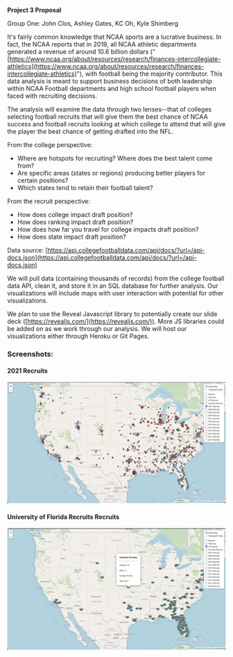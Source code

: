 **Project 3 Proposal**

Group One: John Clos, Ashley Gates, KC Oh, Kyle Shimberg

It&#39;s fairly common knowledge that NCAA sports are a lucrative business. In fact, the NCAA reports that in 2019, all NCAA athletic departments generated a revenue of around 10.6 billion dollars (&quot;[https://www.ncaa.org/about/resources/research/finances-intercollegiate-athletics](https://www.ncaa.org/about/resources/research/finances-intercollegiate-athletics)&quot;), with football being the majority contributor. This data analysis is meant to support business decisions of both leadership within NCAA Football departments and high school football players when faced with recruiting decisions.

The analysis will examine the data through two lenses--that of colleges selecting football recruits that will give them the best chance of NCAA success and football recruits looking at which college to attend that will give the player the best chance of getting drafted into the NFL.

From the college perspective:

- Where are hotspots for recruiting? Where does the best talent come from?
- Are specific areas (states or regions) producing better players for certain positions?
- Which states tend to retain their football talent?

From the recruit perspective:

- How does college impact draft position?
- How does ranking impact draft position?
- How does how far you travel for college impacts draft position?
- How does state impact draft position?

Data source: ​​[https://api.collegefootballdata.com/api/docs/?url=/api-docs.json](https://api.collegefootballdata.com/api/docs/?url=/api-docs.json)

We will pull data (containing thousands of records) from the college football data API, clean it, and store it in an SQL database for further analysis. Our visualizations will include maps with user interaction with potential for other visualizations.

We plan to use the Reveal Javascript library to potentially create our slide deck ([https://revealjs.com/](https://revealjs.com/)). More JS libraries could be added on as we work through our analysis. We will host our visualizations either through Heroku or Git Pages.

### Screenshots:

#### 2021 Recruits
![2021_Recruits](2021_Recruits.png)

#### University of Florida Recruits Recruits
![UF_Recruits](UF_Recruits.png)

